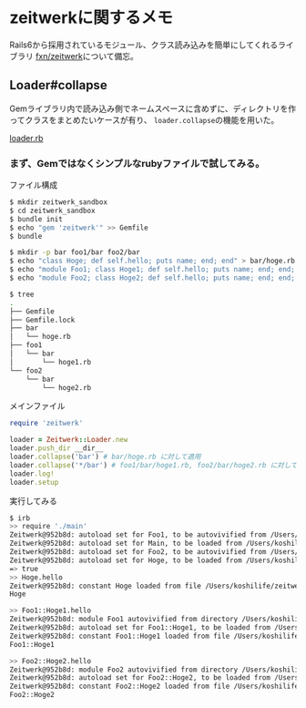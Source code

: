 # zeitwerkに関するメモ

Rails6から採用されているモジュール、クラス読み込みを簡単にしてくれるライブラリ
[fxn/zeitwerk](https://github.com/fxn/zeitwerk)について備忘。

## Loader#collapse

Gemライブラリ内で読み込み側でネームスペースに含めずに、ディレクトリを作ってクラスをまとめたいケースが有り、
`loader.collapse`の機能を用いた。

[loader.rb](https://github.com/fxn/zeitwerk/blob/master/lib/zeitwerk/loader.rb)

### まず、Gemではなくシンプルなrubyファイルで試してみる。

ファイル構成
```.sh
$ mkdir zeitwerk_sandbox
$ cd zeitwerk_sandbox
$ bundle init
$ echo "gem 'zeitwerk'" >> Gemfile
$ bundle

$ mkdir -p bar foo1/bar foo2/bar
$ echo "class Hoge; def self.hello; puts name; end; end" > bar/hoge.rb
$ echo "module Foo1; class Hoge1; def self.hello; puts name; end; end; end" > foo1/bar/hoge1.rb
$ echo "module Foo2; class Hoge2; def self.hello; puts name; end; end; end" > foo2/bar/hoge2.rb

$ tree
.
├── Gemfile
├── Gemfile.lock
├── bar
│   └── hoge.rb
├── foo1
│   └── bar
│       └── hoge1.rb
└── foo2
    └── bar
        └── hoge2.rb
```

メインファイル

```main.rb
require 'zeitwerk'

loader = Zeitwerk::Loader.new
loader.push_dir __dir__
loader.collapse('bar') # bar/hoge.rb に対して適用
loader.collapse('*/bar') # foo1/bar/hoge1.rb, foo2/bar/hoge2.rb に対して適用
loader.log!
loader.setup
```

実行してみる

```.sh
$ irb
>> require './main'
Zeitwerk@952b8d: autoload set for Foo1, to be autovivified from /Users/koshilife/zeitwerk_sandbox/foo1
Zeitwerk@952b8d: autoload set for Main, to be loaded from /Users/koshilife/zeitwerk_sandbox/main.rb
Zeitwerk@952b8d: autoload set for Foo2, to be autovivified from /Users/koshilife/koshilife/zeitwerk_sandbox/foo2
Zeitwerk@952b8d: autoload set for Hoge, to be loaded from /Users/koshilife/zeitwerk_sandbox/bar/hoge.rb
=> true
>> Hoge.hello
Zeitwerk@952b8d: constant Hoge loaded from file /Users/koshilife/zeitwerk_sandbox/bar/hoge.rb
Hoge

>> Foo1::Hoge1.hello
Zeitwerk@952b8d: module Foo1 autovivified from directory /Users/koshilife/zeitwerk_sandbox/foo1
Zeitwerk@952b8d: autoload set for Foo1::Hoge1, to be loaded from /Users/koshilife/zeitwerk_sandbox/foo1/bar/hoge1.rb
Zeitwerk@952b8d: constant Foo1::Hoge1 loaded from file /Users/koshilife/zeitwerk_sandbox/foo1/bar/hoge1.rb
Foo1::Hoge1

>> Foo2::Hoge2.hello
Zeitwerk@952b8d: module Foo2 autovivified from directory /Users/koshilife/zeitwerk_sandbox/foo2
Zeitwerk@952b8d: autoload set for Foo2::Hoge2, to be loaded from /Users/koshilife/zeitwerk_sandbox/foo2/bar/hoge2.rb
Zeitwerk@952b8d: constant Foo2::Hoge2 loaded from file /Users/koshilife/zeitwerk_sandbox/foo2/bar/hoge2.rb
Foo2::Hoge2
```

